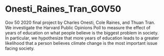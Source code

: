 # Onesti_Raines_Tran_GOV50
Gov 50 2020 final project by Charles Onesti, Cole Raines, and Thuan Tran.  We investigate the Harvard Public Opinions Poll to measure the effect of years of education on what people believe is the biggest problem in society. In particular, we hypothesize that more years of education leads to a greater likelihood that a person believes climate change is the most important issue facing society.
